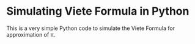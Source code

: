 # Simulating Viete Formula in Python
This is a very simple Python code to simulate the Viete Formula for approximation of π.
